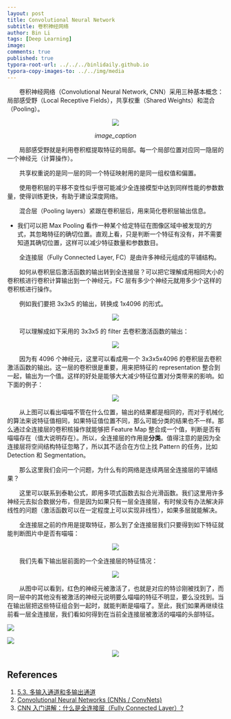 ```yaml
---
layout: post
title: Convolutional Neural Network
subtitle: 卷积神经网络
author: Bin Li
tags: [Deep Learning]
image: 
comments: true
published: true
typora-root-url: ../../../binlidaily.github.io
typora-copy-images-to: ../../img/media
---
```


　　卷积神经网络（Convolutional Neural Network, CNN）采用三种基本概念：局部感受野（Local Receptive Fields），共享权重（Shared Weights）和混合（Pooling）。

<p align="center">
<img src="/img/media/15547073032659.jpg" width="">
</p>
<p align="center">
    <em>image_caption</em>
</p>

　　局部感受野就是利用卷积框提取特征的局部。每一个局部位置对应同一隐层的一个神经元（计算操作）。

　　共享权重说的是同一层的同一个特征映射用的是同一组权值和偏置。

　　使⽤卷积层的平移不变性似乎很可能减少全连接模型中达到同样性能的参数数量，使得训练更快，有助于建设深度网络。

　　混合层（Pooling layers）紧跟在卷积层后，用来简化卷积层输出信息。

* 我们可以把 Max Pooling 看作一种某个给定特征在图像区域中被发现的方式，其忽略特征的确切位置。直观上看，只是判断一个特征有没有，并不需要知道其确切位置，这样可以减少特征数量和参数数目。

　　全连接层（Fully Connected Layer, FC）是由许多神经元组成的平铺结构。

　　如何从卷积层后激活函数的输出转到全连接层？可以把它理解成用相同大小的卷积核进行卷积计算输出到一个神经元，FC 层有多少个神经元就用多少个这样的卷积核进行操作。

　　例如我们要把 3x3x5 的输出，转换成 1x4096 的形式。

<p align="center">
<img src="/img/media/15559854607020.jpg" width="">
</p>

　　可以理解成如下采用的 3x3x5 的 filter 去卷积激活函数的输出：

<p align="center">
<img src="/img/media/15559855009136.jpg" width="">
</p>

　　因为有 4096 个神经元，这里可以看成用一个 3x3x5x4096 的卷积层去卷积激活函数的输出。这一层的卷积很是重要，用来把特征的 representation 整合到一起，输出为一个值。这样的好处是能够大大减少特征位置对分类带来的影响。如下面的例子：

<p align="center">
<img src="/img/media/15559882225191.jpg" width="">
</p>

　　从上图可以看出喵喵不管在什么位置，输出的结果都是相同的，而对于机械化的算法来说特征值相同，如果特征值位置不同，那么可能分类的结果也不一样。那么通过全连接层的卷积核操作就能够把 Feature Map 整合成一个值，判断是否有喵喵存在（值大说明存在）。所以，全连接层的作用是**分类**。值得注意的是因为全连接层将空间结构特征忽略了，所以其不适合在方位上找 Pattern 的任务，比如 Detection 和 Segmentation。

　　那么这里我们会问一个问题，为什么有的网络是连续两层全连接层的平铺结果？

　　这里可以联系到泰勒公式，即用多项式函数去拟合光滑函数。我们这里用许多神经元去拟合数据分布，但是因为如果只有一层全连接层，有时候没有办法解决非线性的问题（激活函数可以在一定程度上可以实现非线性），如果多层就能解决。

　　全连接层之前的作用是提取特征，那么到了全连接层我们只要得到如下特征就能判断图片中是否有喵喵：

<p align="center">
<img src="/img/media/15559912454297.jpg" width="">
</p>

　　我们先看下输出层前面的一个全连接层的特征情况：

<p align="center">
<img src="/img/media/15559915410132.jpg" width="">
</p>

　　从图中可以看到，红色的神经元被激活了，也就是对应的特诊刚被找到了，而同一层中的其他没有被激活的神经元说明要么喵喵的特征不明显，要么没找到。当在输出层把这些特征组合到一起时，就能判断是喵喵了。至此，我们如果再继续往前看一层全连接层，我们看如何得到在当前全连接层被激活的喵喵的头部特征。

![](/img/media/15559917593770.jpg)

![](/img/media/15559918008969.jpg)

<p align="center">
<img src="/img/media/15559915410132.jpg" width="">
</p>




## References
1. [5.3. 多输入通道和多输出通道](https://zh.d2l.ai/chapter_convolutional-neural-networks/channels.html)
2. [Convolutional Neural Networks (CNNs / ConvNets)](http://cs231n.github.io/convolutional-networks/)
3. [CNN 入门讲解：什么是全连接层（Fully Connected Layer）?](https://zhuanlan.zhihu.com/p/33841176)